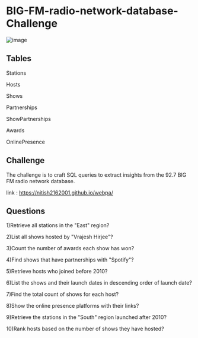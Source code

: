 # BIG-FM-radio-network-database-Challenge

![image](https://github.com/Ameena-Farzana/BIG-FM-radio-network-database-Challenge/assets/121862099/81f8ca39-9181-497d-b061-80e26e232c1d)


## Tables

Stations

Hosts

Shows

Partnerships

ShowPartnerships

Awards

OnlinePresence


## Challenge

The challenge is to craft SQL queries to extract insights from the 92.7 BIG FM radio network database.

link : https://nitish2162001.github.io/webpa/

## Questions

1)Retrieve all stations in the "East" region?

2)List all shows hosted by "Vrajesh Hirjee"?

3)Count the number of awards each show has won?

4)Find shows that have partnerships with "Spotify"?

5)Retrieve hosts who joined before 2010?

6)List the shows and their launch dates in descending order of launch date?

7)Find the total count of shows for each host?

8)Show the online presence platforms with their links?

9)Retrieve the stations in the "South" region launched after 2010?

10)Rank hosts based on the number of shows they have hosted?

